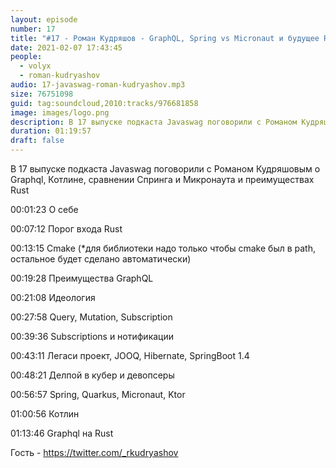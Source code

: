 ```yaml
---
layout: episode
number: 17
title: "#17 - Роман Кудряшов - GraphQL, Spring vs Micronaut и будущее Rust"
date: 2021-02-07 17:43:45
people:
  - volyx
  - roman-kudryashov
audio: 17-javaswag-roman-kudryashov.mp3
size: 76751098
guid: tag:soundcloud,2010:tracks/976681858
image: images/logo.png
description: В 17 выпуске подкаста Javaswag поговорили с Романом Кудряшовым о Graphql, Котлине, сравнении Спринга и Микронаута и преимуществах Rust
duration: 01:19:57
draft: false
---
```


В 17 выпуске подкаста Javaswag поговорили с Романом Кудряшовым о Graphql, Котлине, сравнении Спринга и Микронаута и преимуществах Rust



00:01:23 О себе

00:07:12 Порог входа Rust

00:13:15 Cmake (*для библиотеки надо только чтобы cmake был в path, остальное будет сделано автоматически)

00:19:28 Преимущества GraphQL

00:21:08 Идеология

00:27:58 Query, Mutation, Subscription

00:39:36 Subscriptions и нотификации	

00:43:11 Легаси проект, JOOQ, Hibernate, SpringBoot 1.4

00:48:21 Делпой в кубер и девопсеры

00:56:57 Spring, Quarkus, Micronaut, Ktor

01:00:56 Котлин

01:13:46 Graphql на Rust



Гость - https://twitter.com/_rkudryashov